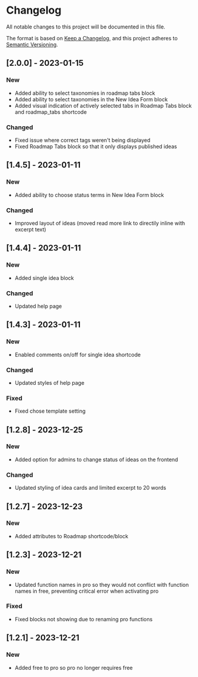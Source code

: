# Changelog

All notable changes to this project will be documented in this file.

The format is based on [Keep a Changelog](https://keepachangelog.com/en/1.0.0/),
and this project adheres to [Semantic Versioning](https://semver.org/spec/v2.0.0.html).

## [2.0.0] - 2023-01-15

### New
* Added ability to select taxonomies in roadmap tabs block
* Added ability to select taxonomies in the New Idea Form block
* Added visual indication of actively selected tabs in Roadmap Tabs block and roadmap_tabs shortcode

### Changed
* Fixed issue where correct tags weren't being displayed
* Fixed Roadmap Tabs block so that it only displays published ideas

## [1.4.5] - 2023-01-11

### New
* Added ability to choose status terms in New Idea Form block

### Changed
* Improved layout of ideas (moved read more link to directily inline with excerpt text)

## [1.4.4] - 2023-01-11

### New
* Added single idea block

### Changed
* Updated help page

## [1.4.3] - 2023-01-11

### New
* Enabled comments on/off for single idea shortcode

### Changed
* Updated styles of help page

### Fixed
* Fixed chose template setting

## [1.2.8] - 2023-12-25

### New
* Added option for admins to change status of ideas on the frontend

### Changed
* Updated styling of idea cards and limited excerpt to 20 words

## [1.2.7] - 2023-12-23

### New
* Added attributes to Roadmap shortcode/block

## [1.2.3] - 2023-12-21

### New
* Updated function names in pro so they would not conflict with function names in free, preventing critical error when activating pro

### Fixed
* Fixed blocks not showing due to renaming pro functions

## [1.2.1] - 2023-12-21

### New
* Added free to pro so pro no longer requires free

[1.0.1]: 
[1.0.0]: 
